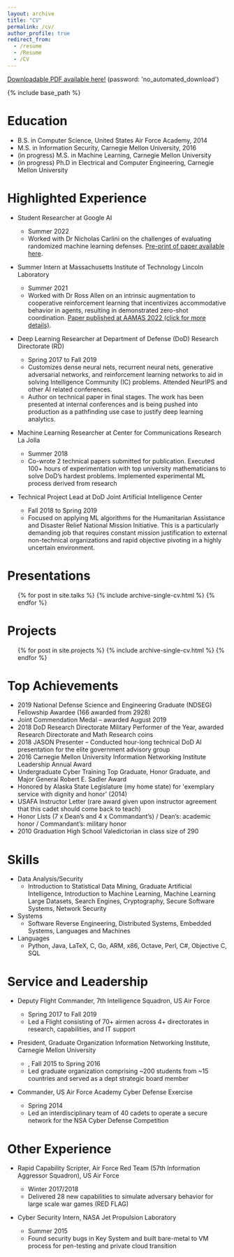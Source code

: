```yaml
---
layout: archive
title: "CV"
permalink: /cv/
author_profile: true
redirect_from:
  - /resume
  - /Resume
  - /CV
---
```


[Downloadable PDF available here!](https://1drv.ms/b/s!AsI93fxP22mfg6gN3ZyUvxWzES4ngw?e=hiVZGa) (password: 'no_automated_download')

{% include base_path %}

Education
======
* B.S. in Computer Science, United States Air Force Academy, 2014
* M.S. in Information Security, Carnegie Mellon University, 2016
* (in progress) M.S. in Machine Learning, Carnegie Mellon University
* (in progress) Ph.D in Electrical and Computer Engineering, Carnegie Mellon University

Highlighted Experience
======
* Student Researcher at Google AI
  * Summer 2022
  *	Worked with Dr Nicholas Carlini on the challenges of evaluating randomized machine learning defenses. [Pre-print of paper available here](https://arxiv.org/abs/2302.13464).

* Summer Intern at Massachusetts Institute of Technology Lincoln Laboratory
  * Summer 2021
  * Worked with Dr Ross Allen on an intrinsic augmentation to cooperative reinforcement learning that incentivizes accommodative behavior in agents, resulting in demonstrated zero-shot coordination. [Paper published at AAMAS 2022 (click for more details)](https://keanelucas.com/anyplay/).

* Deep Learning Researcher at Department of Defense (DoD) Research Directorate (RD)
  * Spring 2017 to Fall 2019
  * Customizes dense neural nets, recurrent neural nets, generative adversarial networks, and reinforcement learning networks to aid in solving Intelligence Community (IC) problems. Attended NeurIPS and other AI related conferences.
  * Author on technical paper in final stages. The work has been presented at internal conferences and is being pushed into production as a pathfinding use case to justify deep learning analytics.

* Machine Learning Researcher at Center for Communications Research La Jolla
  * Summer 2018
  * Co-wrote 2 technical papers submitted for publication. Executed 100+ hours of experimentation with top university mathematicians to solve DoD’s hardest problems. Implemented experimental ML process derived from research

* Technical Project Lead at DoD Joint Artificial Intelligence Center
  * Fall 2018 to Spring 2019
  * Focused on applying ML algorithms for the Humanitarian Assistance and Disaster Relief National Mission Initiative. This is a particularly demanding job that requires constant mission justification to external non-technical organizations and rapid objective pivoting in a highly uncertain environment.

Presentations
======
  <ul>{% for post in site.talks %}
    {% include archive-single-cv.html %}
  {% endfor %}</ul>
  
Projects
======
  <ul>{% for post in site.projects %}
    {% include archive-single-cv.html %}
  {% endfor %}</ul>


Top Achievements
======
* 2019 National Defense Science and Engineering Graduate (NDSEG) Fellowship Awardee (166 awarded from 2928)
* Joint Commendation Medal – awarded August 2019
* 2018 DoD Research Directorate Military Performer of the Year, awarded Research Directorate and Math Research coins
* 2018 JASON Presenter – Conducted hour-long technical DoD AI presentation for the elite government advisory group
* 2016 Carnegie Mellon University Information Networking Institute Leadership Annual Award
* Undergraduate Cyber Training Top Graduate, Honor Graduate, and Major General Robert E. Sadler Award
* Honored by Alaska State Legislature (my home state) for 'exemplary service with dignity and honor' (2014)
* USAFA Instructor Letter (rare award given upon instructor agreement that this cadet should come back to teach)
* Honor Lists (7 x Dean’s and 4 x Commandant’s) / Dean’s: academic honor / Commandant’s: military honor
* 2010 Graduation High School Valedictorian in class size of 290

Skills
======
* Data Analysis/Security
  * Introduction to Statistical Data Mining, Graduate Artificial Intelligence, Introduction to Machine Learning, Machine Learning Large Datasets, Search Engines, Cryptography, Secure Software Systems, Network Security
* Systems
  * Software Reverse Engineering, Distributed Systems, Embedded Systems, Languages and Machines
* Languages
  * Python, Java, LaTeX, C, Go, ARM, x86, Octave, Perl, C#, Objective C, SQL
  
Service and Leadership
======
* Deputy Flight Commander, 7th Intelligence Squadron, US Air Force
  * Spring 2017 to Fall 2019
  * Led a Flight consisting of 70+ airmen across 4+ directorates in research, capabilities, and IT support

* President, Graduate Organization Information Networking Institute, Carnegie Mellon University
  * , Fall 2015 to Spring 2016
  * Led graduate organization comprising ~200 students from ~15 countries and served as a dept strategic board member

* Commander, US Air Force Academy Cyber Defense Exercise
  * Spring 2014
  * Led an interdisciplinary team of 40 cadets to operate a secure network for the NSA Cyber Defense Competition

Other Experience
======
* Rapid Capability Scripter, Air Force Red Team (57th Information Aggressor Squadron), US Air Force
  * Winter 2017/2018
  * Delivered 28 new capabilities to simulate adversary behavior for large scale war games (RED FLAG)

* Cyber Security Intern, NASA Jet Propulsion Laboratory
  * Summer 2015
  * Found security bugs in Key System and built bare-metal to VM process for pen-testing and private cloud transition